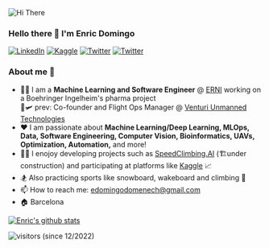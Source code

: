 <img alt="Hi There" src="./venturi_vtol_enric.gif"/>

### Hello there 👋 I'm Enric Domingo

<p> <a href="https://www.linkedin.com/in/e-domingo/" target="_blank"><img alt="LinkedIn" src="https://img.shields.io/badge/linkedin-%230077B5.svg?&style=&logo=linkedin&logoColor=white" /></a>  
<a href="https://www.kaggle/edomingo" target="_blank"><img alt="Kaggle" src="https://road-to-kaggle-grandmaster.vercel.app/api/simple/edomingo" /></a>  
<a href="https://www.twitter/mad_enrico" target="_blank"><img alt="Twitter" src="https://img.shields.io/twitter/follow/mad_enrico?label=Twitter&style=social" /></a>
<a href="https://www.twitter/mad_enrico" target="_blank"><img alt="Twitter" src="https://img.shields.io/youtube/channel/subscribers/UCQiLQU7Ur-J4umYPV5WrcjQ?label=YouTube&style=social" /></a>
</p>  

### About me :raising_hand:
- :technologist:  I am a **Machine Learning and Software Engineer** @ [ERNI](https://www.betterask.erni/) working on a Boehringer Ingelheim's pharma project  
    :satellite::small_airplane: prev: Co-founder and Flight Ops Manager @ [Venturi Unmanned Technologies](https://www.youtube.com/@venturiunmannedtechnologie2518/featured)
- ❤️ I am passionate about **Machine Learning/Deep Learning, MLOps, Data, Software Engineering, Computer Vision, Bioinformatics, UAVs, Optimization, Automation,** and more!
- 🤖🧠 I enojoy developing projects such as [SpeedClimbing.AI](https://www.instagram.com/speedclimbing.ai) (🏗️under construction) and participating at platforms like [Kaggle](https://www.kaggle/edomingo) 📈
- 🏂 Also practicing sports like snowboard, wakeboard and climbing 🧗
- 📫 How to reach me: edomingodomenech@gmail.com
- 🏠 Barcelona


[![Enric's github stats](https://github-readme-stats.vercel.app/api?username=enricd)](https://github.com/anuraghazra/github-readme-stats)

![visitors (since 12/2022)](https://visitor-badge.glitch.me/badge?page_id=enricd.count_visitors)
